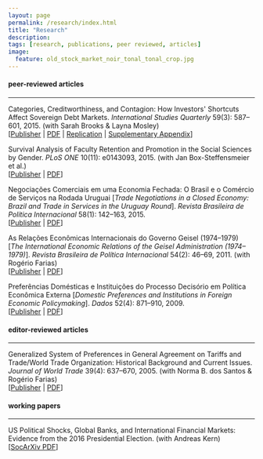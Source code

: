 ```yaml
---
layout: page
permalink: /research/index.html
title: "Research"
description:
tags: [research, publications, peer reviewed, articles]
image:
  feature: old_stock_market_noir_tonal_tonal_crop.jpg
---
```


#### peer-reviewed articles
------

Categories, Creditworthiness, and Contagion: How Investors' Shortcuts Affect Sovereign Debt Markets. _International Studies Quarterly_ 59(3): 587–601, 2015. (with Sarah Brooks & Layna Mosley)<br/>
[<a href="http://doi.org/10.1111/isqu.12173" target="_blank">Publisher</a> \| <a href="../pdf/Brooks_etal_2015.pdf" target="_blank">PDF</a> \| <a href="http://dx.doi.org/10.7910/DVN/TPAB95" target="_blank">Replication</a> | <a href="../pdf/Brooks_etal_2015_Appendix.pdf" target="_blank">Supplementary Appendix</a>]

Survival Analysis of Faculty Retention and Promotion in the Social Sciences by Gender. _PLoS ONE_ 10(11): e0143093, 2015. (with Jan Box-Steffensmeier et al.)<br/>
[<a href="http://doi.org/10.1371/journal.pone.0143093" target="_blank">Publisher</a> \| <a href="http://www.plosone.org/article/fetchObject.action?uri=info:doi/10.1371/journal.pone.0143093&representation=PDF" target="_blank">PDF</a>]

Negociações Comerciais em uma Economia Fechada: O Brasil e o Comércio de Serviços na Rodada Uruguai [_Trade Negotiations in a Closed Economy: Brazil and Trade in Services in the Uruguay Round_]. _Revista Brasileira de Política Internacional_ 58(1): 142–163, 2015.<br/>
[<a href="http://dx.doi.org/10.1590/0034-7329201500108" target="_blank">Publisher</a> \| <a href="http://www.scielo.br/pdf/rbpi/v58n1/0034-7329-rbpi-58-01-00142.pdf" target="_blank">PDF</a>]

As Relações Econômicas Internacionais do Governo Geisel (1974–1979) [_The International Economic Relations of the Geisel Administration (1974–1979)_]. _Revista Brasileira de Política Internacional_ 54(2): 46–69, 2011. (with Rogério Farias)<br/>
[<a href="http://dx.doi.org/10.1590/S0034-73292011000200003" target="_blank">Publisher</a> \| <a href="http://www.scielo.br/pdf/rbpi/v54n2/v54n2a03.pdf" target="_blank">PDF</a>]

Preferências Domésticas e Instituições do Processo Decisório em Política Econômica Externa [_Domestic Preferences and Institutions in Foreign Economic Policymaking_]. _Dados_ 52(4): 871–910, 2009.<br/>
[<a href="http://dx.doi.org/10.1590/S0011-52582009000400003" target="_blank">Publisher</a> \| <a href="http://www.scielo.br/pdf/dados/v52n4/v52n4a03.pdf" target="_blank">PDF</a>]


#### editor-reviewed articles
------
Generalized System of Preferences in General Agreement on Tariffs and Trade/World Trade Organization: Historical Background and Current Issues. _Journal of World Trade_ 39(4): 637–670, 2005. (with Norma B. dos Santos & Rogério Farias)<br/>
[<a href="http://www.kluwerlawonline.com/abstract.php?area=Journals&id=TRAD2005039" target="_blank">Publisher</a> \| <a href="../pdf/Santos_etal_2005.pdf" target="_blank">PDF</a>]


#### working papers
------
US Political Shocks, Global Banks, and International Financial Markets: Evidence from the 2016 Presidential Election. (with Andreas Kern)<br>
[<a href="http://dx.doi.org/10.17605/OSF.IO/XR3UN" target="_blank">SocArXiv PDF</a>]
